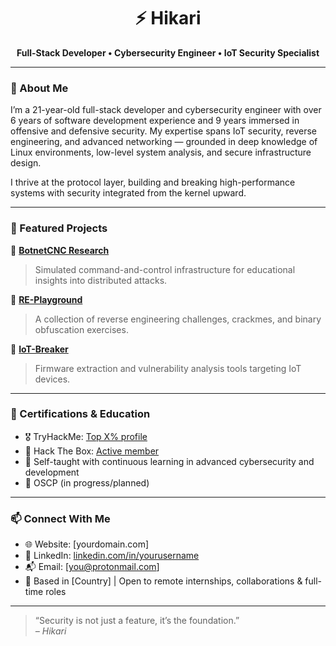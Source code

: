 <h1 align="center">⚡ Hikari</h1>
<p align="center">
  <b>Full-Stack Developer • Cybersecurity Engineer • IoT Security Specialist</b><br>
</p>

---

### 👤 About Me

I’m a 21-year-old full-stack developer and cybersecurity engineer with over 6 years of software development experience and 9 years immersed in offensive and defensive security. My expertise spans IoT security, reverse engineering, and advanced networking — grounded in deep knowledge of Linux environments, low-level system analysis, and secure infrastructure design.

I thrive at the protocol layer, building and breaking high-performance systems with security integrated from the kernel upward.

---

### 📂 Featured Projects

🔐 [**BotnetCNC Research**](https://github.com/yourusername/BotnetCNC)  
> Simulated command-and-control infrastructure for educational insights into distributed attacks.

🧠 [**RE-Playground**](https://github.com/yourusername/RE-Playground)  
> A collection of reverse engineering challenges, crackmes, and binary obfuscation exercises.

📡 [**IoT-Breaker**](https://github.com/yourusername/IoT-Breaker)  
> Firmware extraction and vulnerability analysis tools targeting IoT devices.

---

### 📜 Certifications & Education

- 🎖️ TryHackMe: [Top X% profile](https://tryhackme.com/p/yourusername)  
- 🧠 Hack The Box: [Active member](https://app.hackthebox.com/profile/yourusername)  
- 🏫 Self-taught with continuous learning in advanced cybersecurity and development  
- 📘 OSCP (in progress/planned)

---

### 📫 Connect With Me

- 🌐 Website: [yourdomain.com]  
- 🔗 LinkedIn: [linkedin.com/in/yourusername](https://linkedin.com/in/yourusername)  
- 📬 Email: [you@protonmail.com]  
- 📍 Based in [Country] | Open to remote internships, collaborations & full-time roles  

---

> “Security is not just a feature, it’s the foundation.”  
> *– Hikari*
